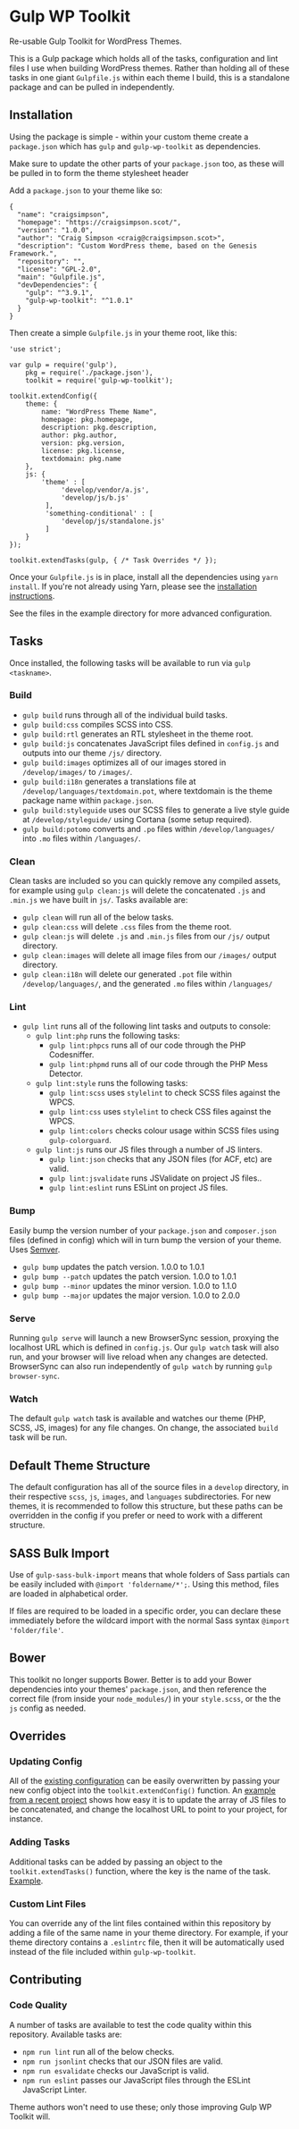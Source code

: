 # Gulp WP Toolkit

Re-usable Gulp Toolkit for WordPress Themes.

This is a Gulp package which holds all of the tasks, configuration and lint files I use when building WordPress themes.  Rather than holding all of these tasks in one giant `Gulpfile.js` within each theme I build, this is a standalone package and can be pulled in independently.

## Installation

Using the package is simple - within your custom theme create a `package.json` which has `gulp` and `gulp-wp-toolkit` as dependencies.

Make sure to update the other parts of your `package.json` too, as these will be pulled in to form the theme stylesheet header

Add a `package.json` to your theme like so:

```
{
  "name": "craigsimpson",
  "homepage": "https://craigsimpson.scot/",
  "version": "1.0.0",
  "author": "Craig Simpson <craig@craigsimpson.scot>",
  "description": "Custom WordPress theme, based on the Genesis Framework.",
  "repository": "",
  "license": "GPL-2.0",
  "main": "Gulpfile.js",
  "devDependencies": {
    "gulp": "^3.9.1",
    "gulp-wp-toolkit": "^1.0.1"
  }
}
```

Then create a simple `Gulpfile.js` in your theme root, like this:

```
'use strict';

var gulp = require('gulp'),
    pkg = require('./package.json'),
    toolkit = require('gulp-wp-toolkit');

toolkit.extendConfig({
    theme: {
        name: "WordPress Theme Name",
        homepage: pkg.homepage,
        description: pkg.description,
        author: pkg.author,
        version: pkg.version,
        license: pkg.license,
        textdomain: pkg.name
    },
    js: {
        'theme' : [
             'develop/vendor/a.js',
             'develop/js/b.js'
         ],
         'something-conditional' : [
             'develop/js/standalone.js'
         ]
    }
});

toolkit.extendTasks(gulp, { /* Task Overrides */ });
```

Once your `Gulpfile.js` is in place, install all the dependencies using `yarn install`. If you're not already using Yarn, please see the [installation instructions](https://yarnpkg.com/lang/en/docs/install/).

See the files in the example directory for more advanced configuration.

## Tasks

Once installed, the following tasks will be available to run via `gulp <taskname>`.

### Build
* `gulp build` runs through all of the individual build tasks.
* `gulp build:css` compiles SCSS into CSS.
* `gulp build:rtl` generates an RTL stylesheet in the theme root.
* `gulp build:js` concatenates JavaScript files defined in `config.js` and outputs into our theme `/js/` directory.
* `gulp build:images` optimizes all of our images stored in `/develop/images/` to `/images/`.
* `gulp build:i18n` generates a translations file at `/develop/languages/textdomain.pot`, where textdomain is the theme package name within `package.json`.
* `gulp build:styleguide` uses our SCSS files to generate a live style guide at `/develop/styleguide/` using Cortana (some setup required).
* `gulp build:potomo` converts and `.po` files within `/develop/languages/` into `.mo` files within `/languages/`.

### Clean
Clean tasks are included so you can quickly remove any compiled assets, for example using `gulp clean:js` will delete the concatenated `.js` and `.min.js` we have built in `js/`. Tasks available are:

* `gulp clean` will run all of the below tasks.
* `gulp clean:css` will delete `.css` files from the theme root.
* `gulp clean:js` will delete `.js` and `.min.js` files from our `/js/` output directory.
* `gulp clean:images` will delete all image files from our `/images/` output directory.
* `gulp clean:i18n` will delete our generated `.pot` file within `/develop/languages/`, and the generated `.mo` files within `/languages/`

### Lint
* `gulp lint` runs all of the following lint tasks and outputs to console:
    * `gulp lint:php` runs the following tasks:
        * `gulp lint:phpcs` runs all of our code through the PHP Codesniffer.
        * `gulp lint:phpmd` runs all of our code through the PHP Mess Detector.        
    * `gulp lint:style` runs the following tasks:
        * `gulp lint:scss` uses `stylelint` to check SCSS files against the WPCS.
        * `gulp lint:css` uses `stylelint` to check CSS files against the WPCS.
        * `gulp lint:colors` checks colour usage within SCSS files using `gulp-colorguard`.
    * `gulp lint:js` runs our JS files through a number of JS linters.
        * `gulp lint:json` checks that any JSON files (for ACF, etc) are valid.
        * `gulp lint:jsvalidate` runs JSValidate on project JS files..
        * `gulp lint:eslint` runs ESLint on project JS files.

### Bump
Easily bump the version number of your `package.json` and `composer.json` files (defined in config) which will in turn bump the version of your theme. Uses [Semver](http://semver.org/).

* `gulp bump` updates the patch version. 1.0.0 to 1.0.1
* `gulp bump --patch` updates the patch version. 1.0.0 to 1.0.1
* `gulp bump --minor` updates the minor version. 1.0.0 to 1.1.0
* `gulp bump --major` updates the major version. 1.0.0 to 2.0.0

### Serve
Running `gulp serve` will launch a new BrowserSync session, proxying the localhost URL which is defined in `config.js`. Our `gulp watch` task will also run, and your browser will live reload when any changes are detected. BrowserSync can also run independently of `gulp watch` by running `gulp browser-sync`.

### Watch
The default `gulp watch` task is available and watches our theme (PHP, SCSS, JS, images) for any file changes. On change, the associated `build` task will be run. 

## Default Theme Structure

The default configuration has all of the source files in a `develop` directory, in their respective `scss`, `js`, `images`, and `languages` subdirectories. For new themes, it is recommended to follow this structure, but these paths can be overridden in the config if you prefer or need to work with a different structure.

## SASS Bulk Import

Use of `gulp-sass-bulk-import` means that whole folders of Sass partials can be easily included with `@import 'foldername/*';`. Using this method, files are loaded in alphabetical order.

If files are required to be loaded in a specific order, you can declare these immediately before the wildcard import with the normal Sass syntax `@import 'folder/file'`.

## Bower

This toolkit no longer supports Bower. Better is to add your Bower dependencies into your themes' `package.json`, and then reference the correct file (from inside your `node_modules/`) in your `style.scss`, or the the `js` config as needed.

## Overrides

### Updating Config

All of the [existing configuration](config.js) can be easily overwritten by passing your new config object into the `toolkit.extendConfig()` function. An [example from a recent project](example/Gulpfile.js) shows how easy it is to update the array of JS files to be concatenated, and change the localhost URL to point to your project, for instance.

### Adding Tasks

Additional tasks can be added by passing an object to the `toolkit.extendTasks()` function, where the key is the name of the task. [Example](example/Gulpfile.js).

### Custom Lint Files

You can override any of the lint files contained within this repository by adding a file of the same name in your theme directory. For example, if your theme directory contains a `.eslintrc` file, then it will be automatically used instead of the file included within `gulp-wp-toolkit`.

## Contributing

### Code Quality
A number of tasks are available to test the code quality within this repository. Available tasks are:

* `npm run lint` run all of the below checks.
* `npm run jsonlint` checks that our JSON files are valid.
* `npm run esvalidate` checks our JavaScript is valid.
* `npm run eslint` passes our JavaScript files through the ESLint JavaScript Linter.

Theme authors won't need to use these; only those improving Gulp WP Toolkit will.
